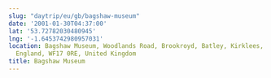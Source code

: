 ```yaml
---
slug: "daytrip/eu/gb/bagshaw-museum"
date: '2001-01-30T04:37:00'
lat: '53.72782030480945'
lng: '-1.6453742980957031'
location: Bagshaw Museum, Woodlands Road, Brookroyd, Batley, Kirklees, West Yorkshire,
  England, WF17 0RE, United Kingdom
title: Bagshaw Museum
---
```



